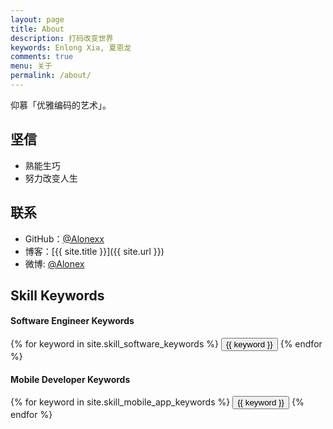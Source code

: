 ```yaml
---
layout: page
title: About
description: 打码改变世界
keywords: Enlong Xia, 夏恩龙
comments: true
menu: 关于
permalink: /about/
---
```


仰慕「优雅编码的艺术」。

## 坚信

* 熟能生巧
* 努力改变人生

## 联系

* GitHub：[@Alonexx](https://github.com/alonexx)
* 博客：[{{ site.title }}]({{ site.url }})
* 微博: [@Alonex](http://weibo.com/alonex101)

## Skill Keywords

#### Software Engineer Keywords
<div class="btn-inline">
    {% for keyword in site.skill_software_keywords %}
    <button class="btn btn-outline" type="button">{{ keyword }}</button>
    {% endfor %}
</div>

#### Mobile Developer Keywords
<div class="btn-inline">
    {% for keyword in site.skill_mobile_app_keywords %}
    <button class="btn btn-outline" type="button">{{ keyword }}</button>
    {% endfor %}
</div>
